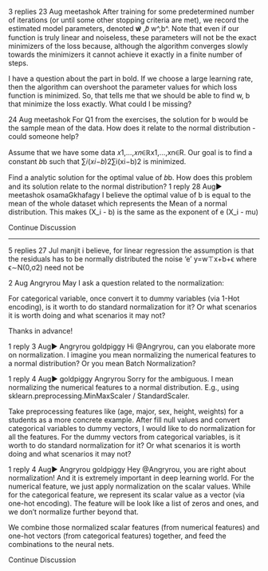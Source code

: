 

<!--
 * @version:
 * @Author:  StevenJokes https://github.com/StevenJokes
 * @Date: 2020-09-13 21:08:59
 * @LastEditors:  StevenJokes https://github.com/StevenJokes
 * @LastEditTime: 2020-09-13 21:09:38
 * @Description:http://preview.d2l.ai/d2l-en/master/chapter_linear-networks/linear-regression.html
 * @TODO::
 * @Reference:
-->

3 replies
23 Aug
meetashok
After training for some predetermined number of iterations (or until some other stopping criteria are met), we record the estimated model parameters, denoted 𝐰̂ ,𝑏̂ w^,b^. Note that even if our function is truly linear and noiseless, these parameters will not be the exact minimizers of the loss because, although the algorithm converges slowly towards the minimizers it cannot achieve it exactly in a finite number of steps.

I have a question about the part in bold. If we choose a large learning rate, then the algorithm can overshoot the parameter values for which loss function is minimized. So, that tells me that we should be able to find w, b that minimize the loss exactly. What could I be missing?

24 Aug
meetashok
For Q1 from the exercises, the solution for b would be the sample mean of the data. How does it relate to the normal distribution - could someone help?

Assume that we have some data 𝑥1,…,𝑥𝑛∈ℝx1,…,xn∈R. Our goal is to find a constant 𝑏b such that ∑𝑖(𝑥𝑖−𝑏)2∑i(xi−b)2 is minimized.

Find a analytic solution for the optimal value of 𝑏b.
How does this problem and its solution relate to the normal distribution?
1 reply
28 Aug▶ meetashok
osama​Gkhafagy
I believe the optimal value of b is equal to the mean of the whole dataset which represents the Mean of a normal distribution. This makes (X_i - b) is the same as the exponent of e (X_i - mu)

Continue Discussion

---

5 replies
27 Jul
manjit
i believe, for linear regression the assumption is that the residuals has to be normally distributed the noise ‘e’ y=w⊤x+b+ϵ where ϵ∼N(0,σ2) need not be

2 Aug
Angryrou
May I ask a question related to the normalization:

For categorical variable, once convert it to dummy variables (via 1-Hot encoding), is it worth to do standard normalization for it? Or what scenarios it is worth doing and what scenarios it may not?

Thanks in advance!

1 reply
3 Aug▶ Angryrou
goldpiggy
Hi @Angryrou, can you elaborate more on normalization. I imagine you mean normalizing the numerical features to a normal distribution? Or you mean Batch Normalization?

1 reply
4 Aug▶ goldpiggy
Angryrou
Sorry for the ambiguous. I mean normalizing the numerical features to a normal distribution. E.g., using sklearn.preprocessing.MinMaxScaler / StandardScaler.

Take preprocessing features like (age, major, sex, height, weights) for a students as a more concrete example. After fill null values and convert categorical variables to dummy vectors, I would like to do normalization for all the features. For the dummy vectors from categorical variables, is it worth to do standard normalization for it? Or what scenarios it is worth doing and what scenarios it may not?

1 reply
4 Aug▶ Angryrou
goldpiggy
Hey @Angryrou, you are right about normalization! And it is extremely important in deep learning world. For the numerical feature, we just apply normalization on the scalar values. While for the categorical feature, we represent its scalar value as a vector (via one-hot encoding). The feature will be look like a list of zeros and ones, and we don’t normalize further beyond that.

We combine those normalized scalar features (from numerical features) and one-hot vectors (from categorical features) together, and feed the combinations to the neural nets.

Continue Discussion
